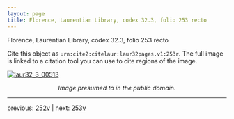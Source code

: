 ```yaml
---
layout: page
title: Florence, Laurentian Library, codex 32.3, folio 253 recto
---
```


Florence, Laurentian Library, codex 32.3, folio 253 recto

Cite this object as `urn:cite2:citelaur:laur32pages.v1:253r`.  The full image is linked to a citation tool you can use to cite regions of the image.

[![laur32_3_00513](http://www.homermultitext.org/iipsrv?IIIF=/project/homer/pyramidal/deepzoom/citelaur/laur32imgs/v1/laur32_3_00513.tif/full/800,/0/default.jpg)](http://www.homermultitext.org/ict2/?urn=urn:cite2:citelaur:laur32imgs.v1:laur32_3_00513) 

<p style="text-align: center; font-style: italic;">Image presumed to in the public domain.</p>

---

previous: [252v](../252v/) | next: [253v](../253v/)